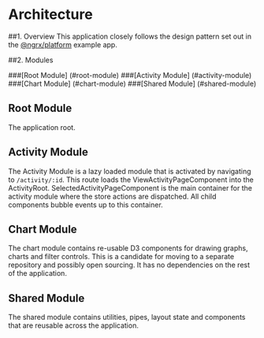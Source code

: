 # Architecture
##1. Overview
This application closely follows the design pattern set out in the [@ngrx/platform](https://github.com/ngrx/platform) example app.



##2. Modules

###[Root Module] (#root-module)
###[Activity Module] (#activity-module)
###[Chart Module] (#chart-module)
###[Shared Module] (#shared-module)


## Root Module
The application root.  
  
## Activity Module

The Activity Module is a lazy loaded module that is activated by navigating to `/activity/:id`.  This route loads the ViewActivityPageComponent into the ActivityRoot.  SelectedActivityPageComponent is the main container for the activity module where the store actions are dispatched.  All child components bubble events up to this container.  

## Chart Module

The chart module contains re-usable D3 components for drawing graphs, charts and filter controls.  This is a candidate for moving to a separate repository and possibly open sourcing.  It has no dependencies on the rest of the application.

## Shared Module

The shared module contains utilities, pipes, layout state and components that are reusable across the application.